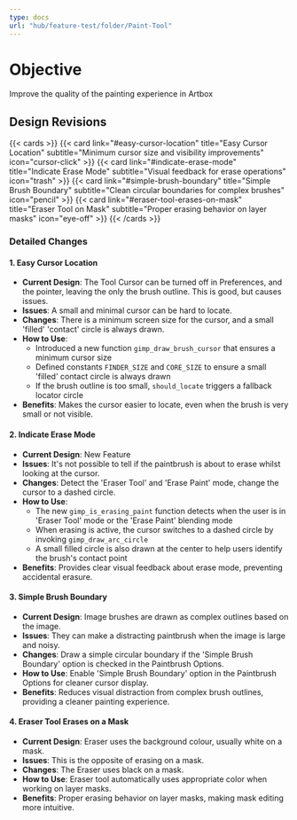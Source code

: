 ```yaml
---
type: docs
url: "hub/feature-test/folder/Paint-Tool"
---
```


# Objective

Improve the quality of the painting experience in Artbox

## Design Revisions

{{< cards >}}
  {{< card link="#easy-cursor-location" title="Easy Cursor Location" subtitle="Minimum cursor size and visibility improvements" icon="cursor-click" >}}
  {{< card link="#indicate-erase-mode" title="Indicate Erase Mode" subtitle="Visual feedback for erase operations" icon="trash" >}}
  {{< card link="#simple-brush-boundary" title="Simple Brush Boundary" subtitle="Clean circular boundaries for complex brushes" icon="pencil" >}}
  {{< card link="#eraser-tool-erases-on-mask" title="Eraser Tool on Mask" subtitle="Proper erasing behavior on layer masks" icon="eye-off" >}}
{{< /cards >}}

### Detailed Changes

<div class="feature-section" id="easy-cursor-location">

#### 1. Easy Cursor Location

- **Current Design**: The Tool Cursor can be turned off in Preferences, and the pointer, leaving the only the brush outline. This is good, but causes issues.
- **Issues**: A small and minimal cursor can be hard to locate.
- **Changes**: There is a minimum screen size for the cursor, and a small 'filled' 'contact' circle is always drawn.
- **How to Use**: 
  - Introduced a new function `gimp_draw_brush_cursor` that ensures a minimum cursor size
  - Defined constants `FINDER_SIZE` and `CORE_SIZE` to ensure a small 'filled' contact circle is always drawn
  - If the brush outline is too small, `should_locate` triggers a fallback locator circle
- **Benefits**: Makes the cursor easier to locate, even when the brush is very small or not visible.

</div>

<div class="feature-section" id="indicate-erase-mode">

#### 2. Indicate Erase Mode

- **Current Design**: New Feature
- **Issues**: It's not possible to tell if the paintbrush is about to erase whilst looking at the cursor.
- **Changes**: Detect the 'Eraser Tool' and 'Erase Paint' mode, change the cursor to a dashed circle.
- **How to Use**: 
  - The new `gimp_is_erasing_paint` function detects when the user is in 'Eraser Tool' mode or the 'Erase Paint' blending mode
  - When erasing is active, the cursor switches to a dashed circle by invoking `gimp_draw_arc_circle`
  - A small filled circle is also drawn at the center to help users identify the brush's contact point
- **Benefits**: Provides clear visual feedback about erase mode, preventing accidental erasure.

</div>

<div class="feature-section" id="simple-brush-boundary">

#### 3. Simple Brush Boundary

- **Current Design**: Image brushes are drawn as complex outlines based on the image.
- **Issues**: They can make a distracting paintbrush when the image is large and noisy.
- **Changes**: Draw a simple circular boundary if the 'Simple Brush Boundary' option is checked in the Paintbrush Options.
- **How to Use**: Enable 'Simple Brush Boundary' option in the Paintbrush Options for cleaner cursor display.
- **Benefits**: Reduces visual distraction from complex brush outlines, providing a cleaner painting experience.

</div>

<div class="feature-section" id="eraser-tool-erases-on-mask">

#### 4. Eraser Tool Erases on a Mask

- **Current Design**: Eraser uses the background colour, usually white on a mask.
- **Issues**: This is the opposite of erasing on a mask.
- **Changes**: The Eraser uses black on a mask.
- **How to Use**: Eraser tool automatically uses appropriate color when working on layer masks.
- **Benefits**: Proper erasing behavior on layer masks, making mask editing more intuitive.

</div>
